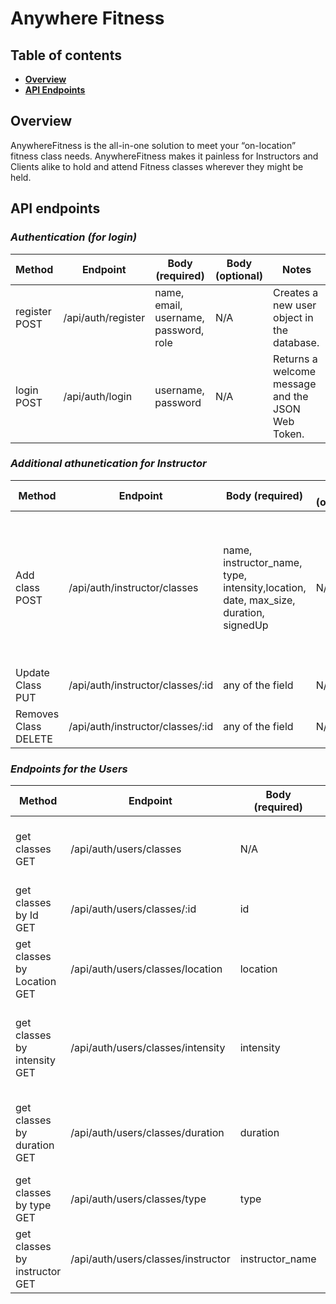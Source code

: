 # Anywhere Fitness

## Table of contents

- **[Overview](#overview)**<br>
- **[API Endpoints](#api-endpoints)**<br>

## <a name="overview"></a>Overview

AnywhereFitness is the all-in-one solution to meet your “on-location” fitness class needs.
AnywhereFitness makes it painless for Instructors and Clients alike to hold and attend Fitness
classes wherever they might be held.

## <a name="api-endpoints"></a>API endpoints

### **_Authentication (for login)_**

| Method        | Endpoint           | Body (required)                       | Body (optional) | Notes                                             |
| ------------- | ------------------ | ------------------------------------- | --------------- | ------------------------------------------------- |
| register POST | /api/auth/register | name, email, username, password, role | N/A             | Creates a new user object in the database.        |
| login POST    | /api/auth/login    | username, password                    | N/A             | Returns a welcome message and the JSON Web Token. |

### **_Additional athunetication for Instructor_**

| Method               | Endpoint                         | Body (required)                                                                     | Body (optional) | Notes                                                                                                                                                    |
| -------------------- | -------------------------------- | ----------------------------------------------------------------------------------- | --------------- | -------------------------------------------------------------------------------------------------------------------------------------------------------- |
| Add class POST       | /api/auth/instructor/classes     | name, instructor_name, type, intensity,location, date, max_size, duration, signedUp | N/A             | Creates a new class object in the database. Date has to string in "04/19/2020" format. Duration is a float and signedUp is a boolean(false as a default) |
| Update Class PUT     | /api/auth/instructor/classes/:id | any of the field                                                                    | N/A             | Updates the class with given Id                                                                                                                          |
| Removes Class DELETE | /api/auth/instructor/classes/:id | any of the field                                                                    | N/A             | Deletes the class with given Id                                                                                                                          |

### **_Endpoints for the Users_**

| Method                        | Endpoint                           | Body (required) | Body (optional) | Notes                                                            |
| ----------------------------- | ---------------------------------- | --------------- | --------------- | ---------------------------------------------------------------- |
| get classes GET               | /api/auth/users/classes            | N/A             | N/A             | Fetches all the classes from the database                        |
| get classes by Id GET         | /api/auth/users/classes/:id        | id              | N/A             | Fetches the class with given Id.                                 |
| get classes by Location GET   | /api/auth/users/classes/location   | location        | N/A             | Gets all the class in that location                              |
| get classes by intensity GET  | /api/auth/users/classes/intensity  | intensity       | N/A             | Gets all the class in that intensity. "low", "medium", or "high" |
| get classes by duration GET   | /api/auth/users/classes/duration   | duration        | N/A             | Gets all the class of that duration. Has to be double.           |
| get classes by type GET       | /api/auth/users/classes/type       | type            | N/A             | Gets all the class of that type.                                 |
| get classes by instructor GET | /api/auth/users/classes/instructor | instructor_name | N/A             | Gets all the class by that instructor.                           |

